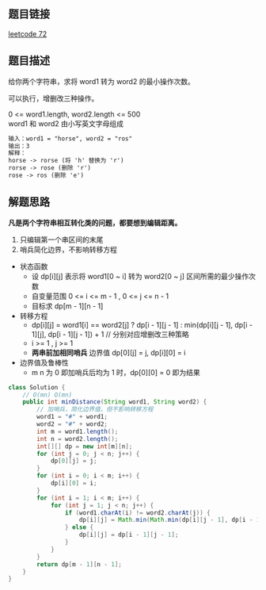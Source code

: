 ## 题目链接

[leetcode 72](https://leetcode.cn/problems/edit-distance/)  

## 题目描述

给你两个字符串，求将 word1 转为 word2 的最小操作次数。  

可以执行，增删改三种操作。  

0 <= word1.length, word2.length <= 500  
word1 和 word2 由小写英文字母组成  

```html
输入：word1 = "horse", word2 = "ros"
输出：3
解释：
horse -> rorse (将 'h' 替换为 'r')
rorse -> rose (删除 'r')
rose -> ros (删除 'e')
```

## 解题思路  

**凡是两个字符串相互转化类的问题，都要想到编辑距离。**    

1. 只编辑第一个串区间的末尾  
2. 哨兵简化边界，不影响转移方程  

- 状态函数
  - 设 dp[i][j] 表示将 word1[0 ~ i] 转为 word2[0 ~ j] 区间所需的最少操作次数
  - 自变量范围 0 <= i <= m - 1 ,  0 <= j <= n - 1 
  - 目标求 dp[m - 1][n - 1]
- 转移方程
  - dp[i][j] = word1[i] == word2[j] ? dp[i - 1][j - 1] : min(dp[i][j - 1], dp[i - 1][j], dp[i - 1][j - 1]) + 1 // 分别对应增删改三种策略
  - i >= 1 ,  j >= 1
  - **两串前加相同哨兵** 边界值 dp[0][j] = j, dp[i][0] = i
- 边界值及鲁棒性
  - m n 为 0 即加哨兵后均为 1 时，dp[0][0] = 0 即为结果
  
```java
class Solution {
    // O(mn) O(mn)
    public int minDistance(String word1, String word2) {
        // 加哨兵，简化边界值，但不影响转移方程
        word1 = "#" + word1;
        word2 = "#" + word2;
        int m = word1.length();
        int n = word2.length();
        int[][] dp = new int[m][n];
        for (int j = 0; j < n; j++) {
            dp[0][j] = j;
        }
        for (int i = 0; i < m; i++) {
            dp[i][0] = i;
        }
        for (int i = 1; i < m; i++) {
            for (int j = 1; j < n; j++) {
                if (word1.charAt(i) != word2.charAt(j)) {
                    dp[i][j] = Math.min(Math.min(dp[i][j - 1], dp[i - 1][j]), dp[i - 1][j - 1]) + 1;
                } else {
                    dp[i][j] = dp[i - 1][j - 1];
                }
            }
        }
        return dp[m - 1][n - 1];
    }
}
```
